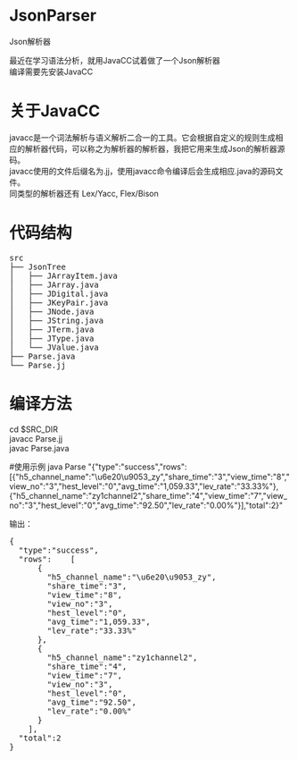 # JsonParser
Json解析器

最近在学习语法分析，就用JavaCC试着做了一个Json解析器  
编译需要先安装JavaCC

# 关于JavaCC
javacc是一个词法解析与语义解析二合一的工具。它会根据自定义的规则生成相应的解析器代码，可以称之为解析器的解析器，我把它用来生成Json的解析器源码。  
javacc使用的文件后缀名为.jj，使用javacc命令编译后会生成相应.java的源码文件。  
同类型的解析器还有 Lex/Yacc, Flex/Bison

# 代码结构
<pre>
src
├── JsonTree
│   ├── JArrayItem.java
│   ├── JArray.java
│   ├── JDigital.java
│   ├── JKeyPair.java
│   ├── JNode.java
│   ├── JString.java
│   ├── JTerm.java
│   ├── JType.java
│   └── JValue.java
├── Parse.java
└── Parse.jj
</pre>

# 编译方法

 cd $SRC_DIR  
 javacc Parse.jj  
 javac Parse.java

#使用示例
java Parse "{\"type\":\"success\",\"rows\":[{\"h5_channel_name\":\"\u6e20\u9053_zy\",\"share_time\":\"3\",\"view_time\":\"8\",\"view_no\":\"3\",\"hest_level\":\"0\",\"avg_time\":\"1,059.33\",\"lev_rate\":\"33.33%\"},{\"h5_channel_name\":\"zy1channel2\",\"share_time\":\"4\",\"view_time\":\"7\",\"view_no\":\"3\",\"hest_level\":\"0\",\"avg_time\":\"92.50\",\"lev_rate\":\"0.00%\"}],\"total\":2}"

输出：

<pre>{
  "type":"success",
  "rows":    [
      {
        "h5_channel_name":"\u6e20\u9053_zy",
        "share_time":"3",
        "view_time":"8",
        "view_no":"3",
        "hest_level":"0",
        "avg_time":"1,059.33",
        "lev_rate":"33.33%"
      },
      {
        "h5_channel_name":"zy1channel2",
        "share_time":"4",
        "view_time":"7",
        "view_no":"3",
        "hest_level":"0",
        "avg_time":"92.50",
        "lev_rate":"0.00%"
      }
    ],
  "total":2
}</pre>




